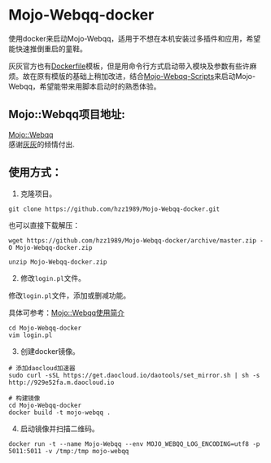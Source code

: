# Mojo-Webqq-docker

使用docker来启动Mojo-Webqq，适用于不想在本机安装过多插件和应用，希望能快速推倒重启的童鞋。

灰灰官方也有[Dockerfile](https://github.com/sjdy521/Mojo-Webqq/blob/master/docker-image/Dockerfile)模板，但是用命令行方式启动带入模块及参数有些许麻烦。故在原有模版的基础上稍加改进，结合[Mojo-Webqq-Scripts](https://github.com/hzz1989/Mojo-Webqq-Scripts)来启动Mojo-Webqq，希望能带来用脚本启动时的熟悉体验。

## Mojo::Webqq项目地址:
[Mojo::Webqq](https://github.com/sjdy521/Mojo-Webqq)  
感谢[灰灰](https://github.com/sjdy521)的倾情付出.

## 使用方式：

1. 克隆项目。

```shell
git clone https://github.com/hzz1989/Mojo-Webqq-docker.git
```

也可以直接下载解压：

```shell
wget https://github.com/hzz1989/Mojo-Webqq-docker/archive/master.zip -O Mojo-Webqq-docker.zip

unzip Mojo-Webqq-docker.zip
```

2. 修改`login.pl`文件。

修改`login.pl`文件，添加或删减功能。

具体可参考：[Mojo::Webqq使用简介](http://www.huangzhongzhang.cn/mojo-webqq-shi-yong-jian-jie.html)

```shell
cd Mojo-Webqq-docker
vim login.pl
```

3. 创建docker镜像。

```shell
# 添加daocloud加速器
sudo curl -sSL https://get.daocloud.io/daotools/set_mirror.sh | sh -s http://929e52fa.m.daocloud.io

# 构建镜像
cd Mojo-Webqq-docker
docker build -t mojo-webqq .
```

4. 启动镜像并扫描二维码。

```shell
docker run -t --name Mojo-Webqq --env MOJO_WEBQQ_LOG_ENCODING=utf8 -p 5011:5011 -v /tmp:/tmp mojo-webqq
```
